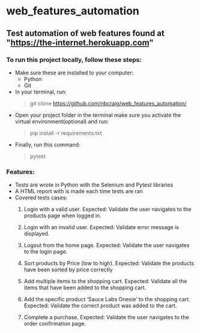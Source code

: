 # web_features_automation
## Test automation of web features found at "https://the-internet.herokuapp.com"
### To run this project locally, follow these steps:
 * Make sure these are installed to your computer:
   * Python
   * Git
 * In your terminal, run:
   > git clone https://github.com/nbcraig/web_features_automation/
 * Open your project folder in the terminal make sure you activate the virtual environment(optional) and run:
   > pip install -r requirements.txt
 * Finally, run this command:
   > pytest
  
### Features:
  * Tests are wrote in Python with the Selenium and Pytest libraries
  * A HTML report with is made each time tests are ran
  * Covered tests cases:
    1. Login with a valid user.
    Expected: Validate the user navigates to the products page when logged in.
    
    2. Login with an invalid user.
    Expected: Validate error message is displayed.
    
    3. Logout from the home page.
    Expected: Validate the user navigates to the login page.
    
    4. Sort products by Price (low to high).
    Expected: Validate the products have been sorted by price correctly
    
    5. Add multiple items to the shopping cart.
    Expected: Validate all the items that have been added to the shopping cart.
    
    6. Add the specific product ‘Sauce Labs Onesie’ to the shopping cart.
    Expected: Validate the correct product was added to the cart.
    
    7. Complete a purchase.
    Expected: Validate the user navigates to the order confirmation page.